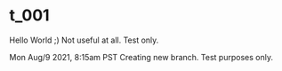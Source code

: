 # t_001
Hello World ;)
Not useful at all. Test only.

Mon Aug/9 2021, 8:15am PST
Creating new branch. Test purposes only.
